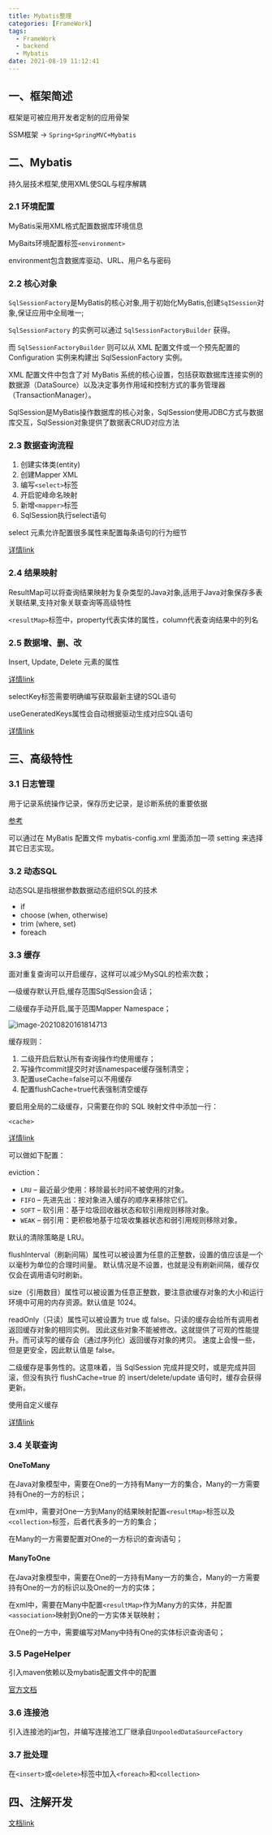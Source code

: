 ```yaml
---
title: Mybatis整理
categories: [FrameWork]
tags:
  - FrameWork
  - backend
  - Mybatis
date: 2021-08-19 11:12:41
---
```


## 一、框架简述

框架是可被应用开发者定制的应用骨架

SSM框架	->	`Spring+SpringMVC+Mybatis`

## 二、Mybatis

持久层技术框架,使用XML使SQL与程序解耦

### 2.1 环境配置

MyBatis采用XML格式配置数据库环境信息

MyBaits环境配置标签`<environment>`

environment包含数据库驱动、URL、用户名与密码

### 2.2 核心对象

`SqlSessionFactory`是MyBatis的核心对象,用于初始化MyBatis,创建`SqISession`对象,保证应用中全局唯一;

`SqlSessionFactory` 的实例可以通过 `SqlSessionFactoryBuilder` 获得。

而 `SqlSessionFactoryBuilder` 则可以从 XML 配置文件或一个预先配置的 Configuration 实例来构建出 SqlSessionFactory 实例。

XML 配置文件中包含了对 MyBatis 系统的核心设置，包括获取数据库连接实例的数据源（DataSource）以及决定事务作用域和控制方式的事务管理器（TransactionManager）。

SqlSession是MyBatis操作数据库的核心对象，SqlSession使用JDBC方式与数据库交互，SqlSession对象提供了数据表CRUD对应方法

### 2.3 数据查询流程

1. 创建实体类(entity)
2. 创建Mapper XML
3. 编写`<select>`标签
4. 开启驼峰命名映射
5. 新增`<mapper>`标签
6. SqlSession执行select语句

select 元素允许配置很多属性来配置每条语句的行为细节

[详情link](https://mybatis.net.cn/sqlmap-xml.html#select)

### 2.4 结果映射

ResultMap可以将查询结果映射为复杂类型的Java对象,适用于Java对象保存多表关联结果,支持对象关联查询等高级特性

`<resultMap>`标签中，property代表实体的属性，column代表查询结果中的列名

### 2.5 数据增、删、改

Insert, Update, Delete 元素的属性

[详情link](https://mybatis.net.cn/sqlmap-xml.html#select)

selectKey标签需要明确编写获取最新主键的SQL语句

useGeneratedKeys属性会自动根据驱动生成对应SQL语句

[详情link](https://mybatis.net.cn/sqlmap-xml.html#select)

## 三、高级特性

### 3.1 日志管理

用于记录系统操作记录，保存历史记录，是诊断系统的重要依据

[参考](https://www.codenote.xyz/java/2021/05/18/springboot-ri-zhi/)

可以通过在 MyBatis 配置文件 mybatis-config.xml 里面添加一项 setting 来选择其它日志实现。



### 3.2 动态SQL

动态SQL是指根据参数数据动态组织SQL的技术

- if
- choose (when, otherwise)
- trim (where, set)
- foreach

### 3.3 缓存

面对重复查询可以开启缓存，这样可以减少MySQL的检索次数；

—级缓存默认开启,缓存范围SqlSession会话；

二级缓存手动开启,属于范围Mapper Namespace；

![image-20210820161814713](https://gitee.com/cao_ziqiang/img/raw/master/20210820161814.png)

缓存规则：

1. 二级开启后默认所有查询操作均使用缓存；
2. 写操作commit提交时对该namespace缓存强制清空；
3. 配置useCache=false可以不用缓存
4. 配置flushCache=true代表强制清空缓存

要启用全局的二级缓存，只需要在你的 SQL 映射文件中添加一行：

`<cache>`

[详情link](https://mybatis.net.cn/sqlmap-xml.html#cache)

可以做如下配置：

eviction：

- `LRU` – 最近最少使用：移除最长时间不被使用的对象。
- `FIFO` – 先进先出：按对象进入缓存的顺序来移除它们。
- `SOFT` – 软引用：基于垃圾回收器状态和软引用规则移除对象。
- `WEAK` – 弱引用：更积极地基于垃圾收集器状态和弱引用规则移除对象。

默认的清除策略是 LRU。

flushInterval（刷新间隔）属性可以被设置为任意的正整数，设置的值应该是一个以毫秒为单位的合理时间量。 默认情况是不设置，也就是没有刷新间隔，缓存仅仅会在调用语句时刷新。

size（引用数目）属性可以被设置为任意正整数，要注意欲缓存对象的大小和运行环境中可用的内存资源。默认值是 1024。

readOnly（只读）属性可以被设置为 true 或 false。只读的缓存会给所有调用者返回缓存对象的相同实例。 因此这些对象不能被修改。这就提供了可观的性能提升。而可读写的缓存会（通过序列化）返回缓存对象的拷贝。 速度上会慢一些，但是更安全，因此默认值是 false。

二级缓存是事务性的。这意味着，当 SqlSession 完成并提交时，或是完成并回滚，但没有执行 flushCache=true 的 insert/delete/update 语句时，缓存会获得更新。

使用自定义缓存

[详情link](https://mybatis.net.cn/sqlmap-xml.html#cache)

### 3.4 关联查询

#### OneToMany

在Java对象模型中，需要在One的一方持有Many一方的集合，Many的一方需要持有One的一方的标识；

在xml中，需要对One一方到Many的结果映射配置`<resultMap>`标签以及`<collection>`标签，后者代表多的一方的集合；

在Many的一方需要配置对One的一方标识的查询语句；

#### ManyToOne

在Java对象模型中，需要在One的一方持有Many一方的集合，Many的一方需要持有One的一方的标识以及One的一方的实体；

在xml中，需要在Many中配置`<resultMap>`作为Many方的实体，并配置`<association>`映射到One的一方实体关联映射；

在One的一方中，需要编写对Many中持有One的实体标识查询语句；

### 3.5 PageHelper

引入maven依赖以及mybatis配置文件中的<plugins>配置

[官方文档](https://pagehelper.github.io/)

### 3.6 连接池

引入连接池的jar包，并编写连接池工厂继承自`UnpooledDataSourceFactory`

### 3.7 批处理

在`<insert>`或`<delete>`标签中加入`<foreach>`和`<collection>`

## 四、注解开发

[文档link](https://mybatis.net.cn/java-api.html)